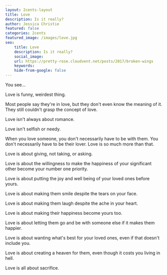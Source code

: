 ```yaml
---
layout: 2cents-layout
title: Love
description: Is it really?
author: Jessica Christie
featured: false
categories: 2cents
featured_image: /images/love.jpg
seo:
    title: Love
    description: Is it really?
    social_image:
    url: https://pretty-rose.cloudvent.net/posts/2017/broken-wings
    keywords:
    hide-from-google: false
---
```

You see...

Love is funny, weirdest thing.

Most people say they're in love, but they don't even know the meaning of it. They still couldn't grasp the concept of love.

Love isn't always about romance.

Love isn't selfish or needy.

When you love someone, you don't necessarily have to be with them. You don't necessarily have to be their lover. Love is so much more than that.

Love is about giving, not taking, or asking.

Love is about the willingness to make the happiness of your significant other become your number one priority.

Love is about putting the joy and well being of your loved ones before yours.

Love is about making them smile despite the tears on your face.

Love is about making them laugh despite the ache in your heart.

Love is about making their happiness become yours too.

Love is about letting them go and be with someone else if it makes them happier.

Love is about wanting what's best for your loved ones, even if that doesn't include you.

Love is about creating a heaven for them, even though it costs you living in hell.

Love is all about sacrifice.

&nbsp;

&nbsp;

&nbsp;
